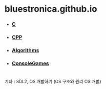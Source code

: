 # bluestronica.github.io


- ###  [C](https://bluestronica.github.io/C/)         
- ###  [CPP](https://bluestronica.github.io/CPP/)  
- ###  [Algorithms](https://bluestronica.github.io/Algorithms/)
- ###  [ConsoleGames](https://bluestronica.github.io/ConsoleGames/)

# 

기타 : SDL2, OS 개발하기 (OS 구조와 원리 OS 개발)
